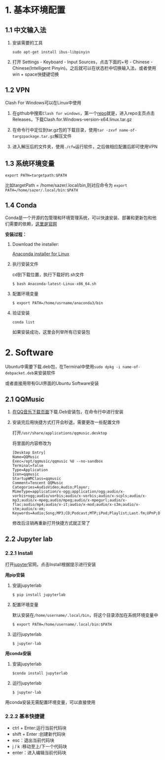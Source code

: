 # 1. 基本环境配置

## 1.1 中文输入法

1. 安装需要的工具

   `sudo apt-get install ibus-libpinyin`

2. 打开 Settings - Keyboard - Input Sources，点击下面的+号 - Chinese - Chinese(Intelligent Pinyin)。之后就可以在状态栏中切换输入法，或者使用 win + space快捷键切换

## 1.2 VPN

Clash For Windows可以在Linux中使用

1. 在github中搜索`Clash for windows`，第一个[repo](https://github.com/Fndroid/clash_for_windows_pkg)就是，进入repo主页点击Releases，下载Clash.for.Windows-version-x64.linux.tar.gz

2. 在命令行中定位到tar.gz包的下载目录，使用`tar -zxvf name-of-targzpackage.tar.gz`解压文件
3. 进入解压后的文件夹，使用`./cfw`运行软件，之后做相应配置后即可使用VPN

## 1.3 系统环境变量

`export PATH=targetpath:$PATH`

比如targetPath = /home/sazer/.local/bin,则对应命令为 `export PATH=/home/sazer/.local/bin:$PATH`

## 1.4 Conda

Conda是一个开源的包管理和环境管理系统，可以快速安装、部署和更新包和他们需要的依赖，[这里是官网](https://docs.conda.io/projects/conda/en/stable/index.html)

**安装过程：**

1. Download the installer:

   [Anaconda installer for Linux](https://www.anaconda.com/download/)

2. 执行安装文件

   cd到下载位置，执行下载好的.sh文件

   `$ bash Anaconda-latest-Linux-x86_64.sh`

3. 配置环境变量

   `$ export PATH=/home/usrname/anaconda3/bin`

4. 验证安装

   `conda list`

   如果安装成功，这里会列举所有已安装包

# 2. Software

Ubuntu中需要下载.deb包，在Terminal中使用`sudo dpkg -i name-of-debpacket.deb`来安装软件

或者直接用带有GUI界面的Ubuntu Software安装

## 2.1 QQMusic

1. [在QQ音乐下载页面](https://y.qq.com/download/download.html)下载.Deb安装包，在命令行中进行安装

2. 安装完后用快捷方式打开会秒退，需要更改一些配置文件

   打开`/usr/share/applications/qqmusic.desktop`

   将里面的内容修改为

   ```shell
   [Desktop Entry]
   Name=QQMusic
   Exec=/opt/qqmusic/qqmusic %U --no-sandbox
   Terminal=false
   Type=Application
   Icon=qqmusic
   StartupWMClass=qqmusic
   Comment=Tencent QQMusic
   Categories=AudioVideo;Audio;Player;
   MimeType=application/x-ogg;application/ogg;audio/x-vorbis+ogg;audio/vorbis;audio/x-vorbis;audio/x-scpls;audio/x-mp3;audio/x-mpeg;audio/mpeg;audio/x-mpegurl;audio/x-flac;audio/mp4;audio/x-it;audio/x-mod;audio/x-s3m;audio/x-stm;audio/x-xm;
   Keywords=Audio;Song;MP3;CD;Podcast;MTP;iPod;Playlist;Last.fm;UPnP;DLNA;Radio;
   ```

   修改后注销再重新打开快捷方式就正常了


## 2.2 Jupyter lab

### 2.2.1 Install

打开[jupyter](jupyter.org)官网，点击Install根据提示进行安装

**用pip安装**

1. 安装jupyterlab

   `$ pip install jupyterlab`

2. 配置环境变量

   默认安装在`/home/username/.local/bin`，将这个目录添加在系统环境变量中

   `$ export PATH=/home/username/.local/bin:$PATH`

3. 运行jupyterlab

   `$ jupyter-lab`

**用conda安装**

1. 安装jupyterlab

   `$conda install jupyterlab`

2. 运行jupyterlab

   `$ jupyter-lab`

用conda安装无需配置环境变量，可以直接使用

### 2.2.2 基本快捷键

- ctrl + Enter:运行当前代码块
- shift + Enter :创建新代码块
- esc：退出当前代码块
- j / k :移动至上/下一个代码块
- enter：进入编辑当前代码块



